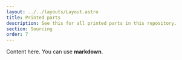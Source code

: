 ```yaml
---
layout: ../../layouts/Layout.astro
title: Printed parts
description: See this for all printed parts in this repository.
section: Sourcing
order: 7
---
```


Content here. You can use **markdown**.
